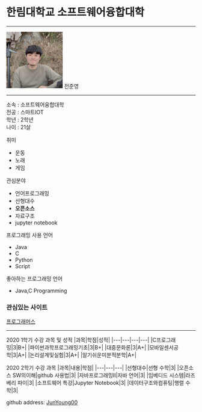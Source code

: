  # 한림대학교 소프트웨어융합대학
---
<img src=JJY.jpg height=150 widht=150>
전준영  

---
소속 : 소프트웨어융합대학  
전공 : 스마트IOT  
학년 : 2학년  
나이 : 21살

취미   
* 운동   
* 노래   
* 게임   

관심분야
* 언어프로그래밍
* 선형대수
* **오픈소스**
* 자료구조
* jupyter notebook

프로그래밍 사용 언어
* Java
* C
* Python
* Script

좋아하는 프로그래밍 언어
* Java,C Programming

### 관심있는 사이트 
[프로그래머스][programmers]

-------
 2020 1학기 수강 과목 및 성적
 |과목|학점|성적|
 |---|---|---|---|
 |C프로그래밍|3|B+|
 |파이썬과학프로그래밍기초|3|B+|
 |대중문화론|3|A+|
 |모바일센서공학|3|A+|
 |논리설계및실험|3|A+|
 |알기쉬운미분적분학|A+|

 2020 2학기 수강 과목
 |과목|내용|학점|
 |---|---|---|
 |선형대수|선형 수학|3|
 |오픈소스 SW의이해|github 사용법|3|
 |자바프로그래밍II|자바 언어|3|
 |임베디드 시스템|라즈베리 파이|3|
 |소프트웨어 특강|Jupyter Notebook|3|
 |데이터구조와컴퓨팅|행렬 수학|3|
 
github address: [JunYoung00][github] 

[github]:http://github.com/Junyoung00
[programmers]:https://programmers.co.kr/
